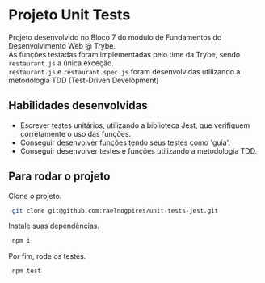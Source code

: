 # Projeto Unit Tests

Projeto desenvolvido no Bloco 7 do módulo de Fundamentos do Desenvolvimento Web @ Trybe.  
As funções testadas foram implementadas pelo time da Trybe, sendo `restaurant.js` a única exceção.  
`restaurant.js` e `restaurant.spec.js` foram desenvolvidas utilizando a metodologia TDD (Test-Driven Development)

## Habilidades desenvolvidas

* Escrever testes unitários, utilizando a biblioteca Jest, que verifiquem corretamente o uso das funções.
* Conseguir desenvolver funções tendo seus testes como 'guia'.
* Conseguir desenvolver testes e funções utilizando a metodologia TDD.

## Para rodar o projeto

Clone o projeto.

```bash
 git clone git@github.com:raelnogpires/unit-tests-jest.git
```

Instale suas dependências.

```bash
 npm i
```

Por fim, rode os testes.

```bash
 npm test
```
